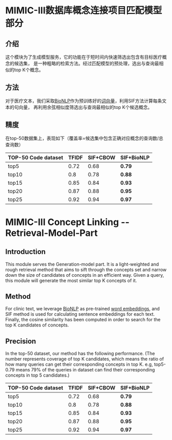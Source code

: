 #  MIMIC-III数据库概念连接项目匹配模型部分
## 介绍
这个模块为了生成模型服务，它的功能在于短时间内快速筛选出包含有目标医疗概念的候选集，
是一种粗略的检索方法。经过匹配模型的预处理，选出与查询最相似的top K个概念。
## 方法
对于医疗文本，我们采取[BioNLP](https://github.com/cambridgeltl/BioNLP-2016)作为预训练好的[词向量](https://drive.google.com/open?id=0BzMCqpcgEJgiUWs0ZnU0NlFTam8)，利用SIF方法计算每条文本的句向量，
再利用余弦相似度筛选出与查询最相似的top K个候选概念。
## 精度
在top-50数据集上，表现如下（覆盖率=候选集中包含正确对应概念的查询数/总查询数）

| TOP-50  Code dataset | TFIDF | SIF+CBOW | SIF+BioNLP |
| -------------------- | ----- | -------- | ---------- |
| top5                 | 0.72  | 0.68     | **0.79**   |
| top10                | 0.8   | 0.78     | **0.88**   |
| top15                | 0.85  | 0.84     | **0.93**   |
| top20                | 0.87  | 0.88     | **0.95**   |
| top25                | 0.92  | 0.94     | **0.97**   |



#  MIMIC-III Concept Linking -- Retrieval-Model-Part
## Introduction
This module serves the Generation-model part. It is a light-weighted and rough retrieval method that
aims to sift through the concepts set and narrow
down the size of candidates of concepts in an efficient way. Given a query, this module will
generate the most similar top K concepts of it.

## Method
For clinic text, we leverage [BioNLP](https://github.com/cambridgeltl/BioNLP-2016) as pre-trained [word embeddings](https://drive.google.com/open?id=0BzMCqpcgEJgiUWs0ZnU0NlFTam8), and SIF method is used
for calculating sentence embeddings for each text. Finally, the cosine similarity has been
computed in order to search for the top K candidates of concepts.

## Precision
In the top-50 dataset, our method has the following performance.
(The number represents coverage of top K candidates, which means the ratio of how many queries can
get their corresponding concepts in top K. e.g, top5-0.79 means 79% of the queries in dataset
can find their corresponding concepts in top 5 candidates.)

| TOP-50  Code dataset | TFIDF | SIF+CBOW | SIF+BioNLP |
| -------------------- | ----- | -------- | ---------- |
| top5                 | 0.72  | 0.68     | **0.79**   |
| top10                | 0.8   | 0.78     | **0.88**   |
| top15                | 0.85  | 0.84     | **0.93**   |
| top20                | 0.87  | 0.88     | **0.95**   |
| top25                | 0.92  | 0.94     | **0.97**   |  




